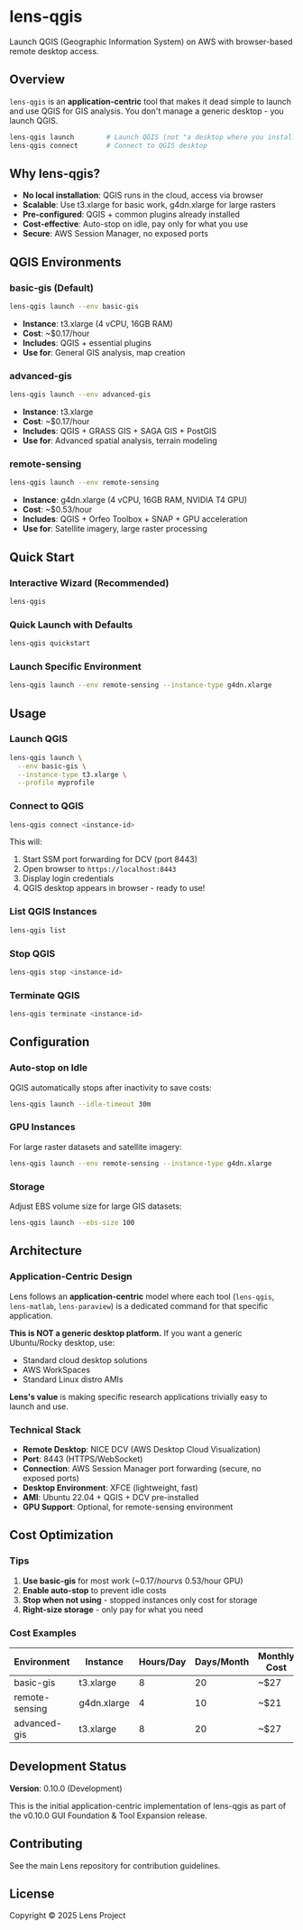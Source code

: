 # lens-qgis

Launch QGIS (Geographic Information System) on AWS with browser-based remote desktop access.

## Overview

`lens-qgis` is an **application-centric** tool that makes it dead simple to launch and use QGIS for GIS analysis. You don't manage a generic desktop - you launch QGIS.

```bash
lens-qgis launch        # Launch QGIS (not "a desktop where you install QGIS")
lens-qgis connect       # Connect to QGIS desktop
```

## Why lens-qgis?

- **No local installation**: QGIS runs in the cloud, access via browser
- **Scalable**: Use t3.xlarge for basic work, g4dn.xlarge for large rasters
- **Pre-configured**: QGIS + common plugins already installed
- **Cost-effective**: Auto-stop on idle, pay only for what you use
- **Secure**: AWS Session Manager, no exposed ports

## QGIS Environments

### basic-gis (Default)
```bash
lens-qgis launch --env basic-gis
```
- **Instance**: t3.xlarge (4 vCPU, 16GB RAM)
- **Cost**: ~$0.17/hour
- **Includes**: QGIS + essential plugins
- **Use for**: General GIS analysis, map creation

### advanced-gis
```bash
lens-qgis launch --env advanced-gis
```
- **Instance**: t3.xlarge
- **Cost**: ~$0.17/hour
- **Includes**: QGIS + GRASS GIS + SAGA GIS + PostGIS
- **Use for**: Advanced spatial analysis, terrain modeling

### remote-sensing
```bash
lens-qgis launch --env remote-sensing
```
- **Instance**: g4dn.xlarge (4 vCPU, 16GB RAM, NVIDIA T4 GPU)
- **Cost**: ~$0.53/hour
- **Includes**: QGIS + Orfeo Toolbox + SNAP + GPU acceleration
- **Use for**: Satellite imagery, large raster processing

## Quick Start

### Interactive Wizard (Recommended)
```bash
lens-qgis
```

### Quick Launch with Defaults
```bash
lens-qgis quickstart
```

### Launch Specific Environment
```bash
lens-qgis launch --env remote-sensing --instance-type g4dn.xlarge
```

## Usage

### Launch QGIS
```bash
lens-qgis launch \
  --env basic-gis \
  --instance-type t3.xlarge \
  --profile myprofile
```

### Connect to QGIS
```bash
lens-qgis connect <instance-id>
```

This will:
1. Start SSM port forwarding for DCV (port 8443)
2. Open browser to `https://localhost:8443`
3. Display login credentials
4. QGIS desktop appears in browser - ready to use!

### List QGIS Instances
```bash
lens-qgis list
```

### Stop QGIS
```bash
lens-qgis stop <instance-id>
```

### Terminate QGIS
```bash
lens-qgis terminate <instance-id>
```

## Configuration

### Auto-stop on Idle
QGIS automatically stops after inactivity to save costs:
```bash
lens-qgis launch --idle-timeout 30m
```

### GPU Instances
For large raster datasets and satellite imagery:
```bash
lens-qgis launch --env remote-sensing --instance-type g4dn.xlarge
```

### Storage
Adjust EBS volume size for large GIS datasets:
```bash
lens-qgis launch --ebs-size 100
```

## Architecture

### Application-Centric Design

Lens follows an **application-centric** model where each tool (`lens-qgis`, `lens-matlab`, `lens-paraview`) is a dedicated command for that specific application.

**This is NOT a generic desktop platform.** If you want a generic Ubuntu/Rocky desktop, use:
- Standard cloud desktop solutions
- AWS WorkSpaces
- Standard Linux distro AMIs

**Lens's value** is making specific research applications trivially easy to launch and use.

### Technical Stack

- **Remote Desktop**: NICE DCV (AWS Desktop Cloud Visualization)
- **Port**: 8443 (HTTPS/WebSocket)
- **Connection**: AWS Session Manager port forwarding (secure, no exposed ports)
- **Desktop Environment**: XFCE (lightweight, fast)
- **AMI**: Ubuntu 22.04 + QGIS + DCV pre-installed
- **GPU Support**: Optional, for remote-sensing environment

## Cost Optimization

### Tips
1. **Use basic-gis** for most work (~$0.17/hour vs ~$0.53/hour GPU)
2. **Enable auto-stop** to prevent idle costs
3. **Stop when not using** - stopped instances only cost for storage
4. **Right-size storage** - only pay for what you need

### Cost Examples
| Environment | Instance | Hours/Day | Days/Month | Monthly Cost |
|-------------|----------|-----------|------------|--------------|
| basic-gis | t3.xlarge | 8 | 20 | ~$27 |
| remote-sensing | g4dn.xlarge | 4 | 10 | ~$21 |
| advanced-gis | t3.xlarge | 8 | 20 | ~$27 |

## Development Status

**Version**: 0.10.0 (Development)

This is the initial application-centric implementation of lens-qgis as part of the v0.10.0 GUI Foundation & Tool Expansion release.

## Contributing

See the main Lens repository for contribution guidelines.

## License

Copyright © 2025 Lens Project
